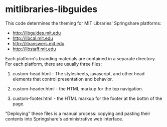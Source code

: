 mitlibraries-libguides
======================

This code determines the theming for MIT Libraries' Springshare platforms:

- http://libguides.mit.edu
- http://libcal.mit.edu
- http://libanswers.mit.edu
- http://libstaff.mit.edu

Each platform's branding materials are contained in a separate directory. For each platform, there are usually three files:

1) custom-head.html - The stylesheets, javascript, and other head elements that control presentation and behavior.

2) custom-header.html - the HTML markup for the top navigation.

3) custom-footer.html - the HTML markup for the footer at the bottm of the page.

"Deploying" these files is a manual process: copying and pasting their contents into Springshare's administrative web interface.
